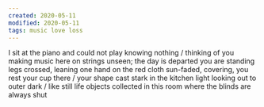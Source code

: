 ```yaml
---
created: 2020-05-11
modified: 2020-05-11
tags: music love loss
---
```


I sit at the piano
and could not play
knowing nothing /
thinking of you
making music here
on strings unseen;
the day is departed
you are standing
legs crossed, leaning
one hand on the red cloth
sun-faded, covering,
you rest your cup there /
your shape cast stark
in the kitchen light
looking out
to outer dark /
like still life
objects collected
in this room
where the blinds
are always
shut
